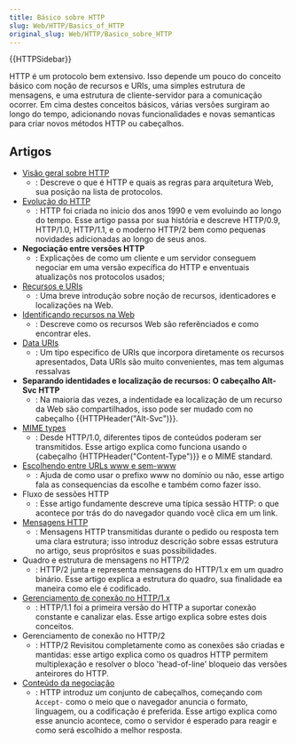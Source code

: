 ```yaml
---
title: Básico sobre HTTP
slug: Web/HTTP/Basics_of_HTTP
original_slug: Web/HTTP/Basico_sobre_HTTP
---
```


{{HTTPSidebar}}

HTTP é um protocolo bem extensivo. Isso depende um pouco do conceito básico com noção de recursos e URIs, uma simples estrutura de mensagens, e uma estrutura de cliente-servidor para a comunicação ocorrer. Em cima destes conceitos básicos, várias versões surgiram ao longo do tempo, adicionando novas funcionalidades e novas semanticas para criar novos métodos HTTP ou cabeçalhos.

## Artigos

- [Visão geral sobre HTTP](/pt-BR/docs/Web/HTTP/Overview)
  - : Descreve o que é HTTP e quais as regras para arquitetura Web, sua posição na lista de protocolos.
- [Evolução do HTTP](/pt-BR/docs/Web/HTTP/Basics_of_HTTP/Evolution_of_HTTP)
  - : HTTP foi criada no inicio dos anos 1990 e vem evoluindo ao longo do tempo. Esse artigo passa por sua história e descreve HTTP/0.9, HTTP/1.0, HTTP/1.1, e o moderno HTTP/2 bem como pequenas novidades adicionadas ao longo de seus anos.
- **Negociação entre versões HTTP**
  - : Explicações de como um cliente e um servidor conseguem negociar em uma versão expecífica do HTTP e enventuais atualizaçõs nos protocolos usados;
- [Recursos e URIs](/pt-BR/docs/Web/HTTP/Resources_and_URIs)
  - : Uma breve introdução sobre noção de recursos, identicadores e localizações na Web.
- [Identificando recursos na Web](/pt-BR/docs/Web/HTTP/Basics_of_HTTP/Identifying_resources_on_the_Web)
  - : Descreve como os recursos Web são referênciados e como encontrar eles.
- [Data URIs](/pt-BR/docs/Web/HTTP/Basics_of_HTTP/Data_URIs)
  - : Um tipo especifico de URIs que incorpora diretamente os recursos apresentados, Data URIs são muito convenientes, mas tem algumas ressalvas
- **Separando identidades e localização de recursos: O cabeçalho Alt-Svc HTTP**
  - : Na maioria das vezes, a indentidade ea localização de um recurso da Web são compartilhados, isso pode ser mudado com no cabeçalho {{HTTPHeader("Alt-Svc")}}.
- [MIME types](/pt-BR/docs/Web/HTTP/Basics_of_HTTP/MIME_types)
  - : Desde HTTP/1.0, diferentes tipos de conteúdos poderam ser transmitidos. Esse artigo explica como funciona usando o {cabeçalho {HTTPHeader("Content-Type")}} e o MIME standard.
- [Escolhendo entre URLs www e sem-www](/pt-BR/docs/Web/HTTP/Basics_of_HTTP/Choosing_between_www_and_non-www_URLs)
  - : Ajuda de como usar o prefixo www no domínio ou não, esse artigo fala as consequencias da escolhe e também como fazer isso.
- Fluxo de sessões HTTP
  - : Esse artigo fundamente descreve uma típica sessão HTTP: o que acontece por trás do do navegador quando você clica em um link.
- [Mensagens HTTP](/pt-BR/docs/Web/HTTP/Messages)
  - : Mensagens HTTP transmitidas durante o pedido ou resposta tem uma clara estrutura; isso introduz descrição sobre essas estrutura no artigo, seus proprósitos e suas possibilidades.
- Quadro e estrutura de mensagens no HTTP/2
  - : HTTP/2 junta e representa mensagens do HTTP/1.x em um quadro binário. Esse artigo explica a estrutura do quadro, sua finalidade ea maneira como ele é codificado.
- [Gerenciamento de conexão no HTTP/1.x](/pt-BR/docs/Web/HTTP/Connection_management_in_HTTP_1.x)
  - : HTTP/1.1 foi a primeira versão do HTTP a suportar conexão constante e canalizar elas. Esse artigo explica sobre estes dois conceitos.
- Gerenciamento de conexão no HTTP/2
  - : HTTP/2 Revisitou completamente como as conexões são criadas e mantidas: esse artigo explica como os quadros HTTP permitem multiplexação e resolver o bloco 'head-of-line' bloqueio das versões anteirores do HTTP.
- [Conteúdo da negociação](/pt-BR/docs/Web/HTTP/Content_negotiation)
  - : HTTP introduz um conjunto de cabeçalhos, começando com `Accept-` como o meio que o navegador anuncia o formato, linguagem, ou a codificação é preferida. Esse artigo explica como esse anuncio acontece, como o servidor é esperado para reagir e como será escolhido a melhor resposta.
